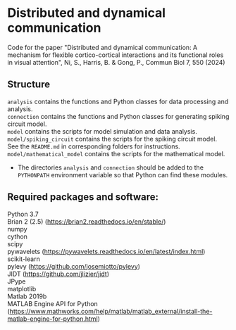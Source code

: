 # Distributed and dynamical communication

Code for the paper "Distributed and dynamical communication: A mechanism for flexible cortico-cortical interactions and its functional roles in visual attention", Ni, S., Harris, B. & Gong, P., Commun Biol 7, 550 (2024)

## Structure

`analysis` contains the functions and Python classes for data processing and analysis.  
`connection` contains the functions and Python classes for generating spiking circuit model.  
`model` contains the scripts for model simulation and data analysis.  
`model/spiking_circuit` contains the scripts for the spiking circuit model. See the `README.md` in corresponding folders for instructions.  
`model/mathematical_model` contains the scripts for the mathematical model.

- The directories `analysis` and `connection` should be added to the `PYTHONPATH` environment variable so that Python can find these modules.

## Required packages and software:

Python 3.7  
Brian 2 (2.5) (https://brian2.readthedocs.io/en/stable/)  
numpy  
cython  
scipy  
pywavelets (https://pywavelets.readthedocs.io/en/latest/index.html)  
scikit-learn  
pylevy (https://github.com/josemiotto/pylevy)  
JIDT (https://github.com/jlizier/jidt)  
JPype  
matplotlib  
Matlab 2019b  
MATLAB Engine API for Python (https://www.mathworks.com/help/matlab/matlab_external/install-the-matlab-engine-for-python.html)
	
